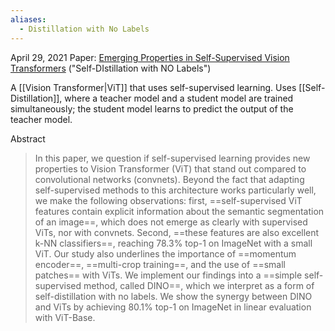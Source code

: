 ```yaml
---
aliases:
  - Distillation with No Labels
---
```



April 29, 2021
Paper: [Emerging Properties in Self-Supervised Vision Transformers](https://arxiv.org/abs/2104.14294) ("Self-DIstillation with NO Labels")

A [[Vision Transformer|ViT]] that uses self-supervised learning. Uses [[Self-Distillation]], where a teacher model and a student model are trained simultaneously; the student model learns to predict the output of the teacher model.

Abstract
> In this paper, we question if self-supervised learning provides new properties to Vision Transformer (ViT) that stand out compared to convolutional networks (convnets). Beyond the fact that adapting self-supervised methods to this architecture works particularly well, we make the following observations: first, ==self-supervised ViT features contain explicit information about the semantic segmentation of an image==, which does not emerge as clearly with supervised ViTs, nor with convnets. Second, ==these features are also excellent k-NN classifiers==, reaching 78.3% top-1 on ImageNet with a small ViT. Our study also underlines the importance of ==momentum encoder==, ==multi-crop training==, and the use of ==small patches== with ViTs. We implement our findings into a ==simple self-supervised method, called DINO==, which we interpret as a form of self-distillation with no labels. We show the synergy between DINO and ViTs by achieving 80.1% top-1 on ImageNet in linear evaluation with ViT-Base.
